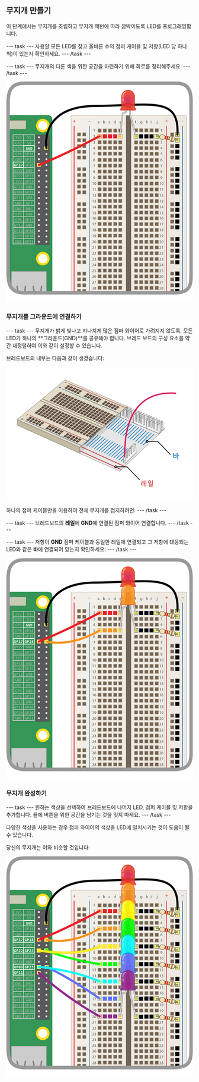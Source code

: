 ## 무지개 만들기

이 단계에서는 무지개를 조립하고 무지개 패턴에 따라 깜박이도록 LED를 프로그래밍합니다.

--- task --- 사용할 모든 LED를 찾고 올바른 수의 점퍼 케이블 및 저항(LED 당 하나씩)이 있는지 확인하세요. --- /task ---

--- task --- 무지개의 다른 색을 위한 공간을 마련하기 위해 회로를 정리해주세요. --- /task ---

![재배치된 회로](images/oneled.png)

### 무지개를 그라운드에 연결하기

--- task --- 무지개가 밝게 빛나고 지나치게 많은 점퍼 와이어로 가려지지 않도록, 모든 LED가 하나의 **그라운드(GND)**를 공유해야 합니다. 브레드 보드의 구성 요소를 약간 재정렬하여 이와 같이 설정할 수 있습니다.

브레드보드의 내부는 다음과 같이 생겼습니다:

![브레드보드 횡단면](images/breadboardxsection.png)

하나의 점퍼 케이블만을 이용하여 전체 무지개를 접지하려면: --- /task ---

--- task --- 브레드보드의 **레일**에 **GND**에 연결된 점퍼 와이어 연결합니다. --- /task ---

--- task --- 저항이 **GND** 점퍼 케이블과 동일한 레일에 연결되고 그 저항에 대응되는 LED와 같은 **바**에 연결되어 있는지 확인하세요: --- /task ---

![LED 추가하기](images/twoleds.png)

### 무지개 완성하기

--- task --- 원하는 색상을 선택하여 브레드보드에 나머지 LED, 점퍼 케이블 및 저항을 추가합니다. 끝에 버튼을 위한 공간을 남기는 것을 잊지 마세요. --- /task ---

다양한 색상을 사용하는 경우 점퍼 와이어의 색상을 LED에 일치시키는 것이 도움이 될 수 있습니다.

당신의 무지개는 이와 비슷할 것입니다:

![무지개 LED](images/rainbowleds.png)